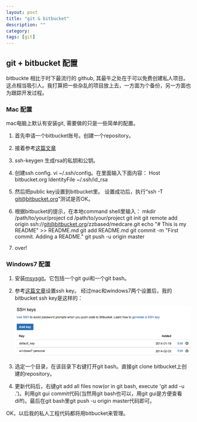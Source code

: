 ```yaml
---
layout: post
title: "git & bitbucket"
description: ""
category:
tags: [git]
---
```

## git + bitbucket 配置 ##

bitbuckte 相比于时下最流行的 github, 其最牛之处在于可以免费创建私人项目。这点相当吸引人。我打算把一些杂乱的项目放上去，一方面为个备份，另一方面也为跟踪开发过程。

### Mac 配置 ###

mac电脑上默认有安装git, 需要做的只是一些简单的配置。

1. 首先申请一个bitbucket账号。创建一个repository。
2. 接着参考[这篇文章](https://confluence.atlassian.com/display/BITBUCKET/Set+up+SSH+for+Git)
3. ssh-keygen 生成rsa的私钥和公钥。
4. 创建ssh config.
vi ~/.ssh/config。在里面输入下面内容：
Host bitbucket.org
 IdentityFile ~/.ssh/id_rsa
5. 然后把public key设置到bitbucket里。
    设置成功后，执行“ssh -T git@bitbucket.org”测试是否OK。
6. 根据bitbucket的提示，在本地command shell里输入：
mkdir /path/to/your/project
cd /path/to/your/project
git init
git remote add origin ssh://git@bitbucket.org/zzbased/medcare.git
echo "# This is my README" >> README.md
git add README.md
git commit -m "First commit. Adding a README."
git push -u origin master

7. over!

### Windows7 配置

1. 安装[msysgit](http://code.google.com/p/msysgit/)。它包括一个git gui和一个git bash。

2. 参考[这篇文章](http://guganeshan.com/blog/setting-up-git-and-tortoisegit-with-bitbucket-step-by-step.html)设置ssh key。
经过mac和windows7两个设置后，我的bitbucket ssh key是这样的：

	![bitbucket_ssh.png](https://raw.githubusercontent.com/zzbased/zzbased.github.com/master/_posts/images/bitbucket_ssh.png)

3. 选定一个目录，在该目录下右键打开git bash。直接git clone bitbucket上创建的repository。

4. 更新代码后，右键git add all files now(or in git bash, execute 'git add -u .')。利用git gui commit代码(当然用git bash也可以，用git gui是方便查看diff)。最后在git bash里git push -u origin master代码即可。

OK，以后我的私人工程代码都将用bitbucket来管理。

